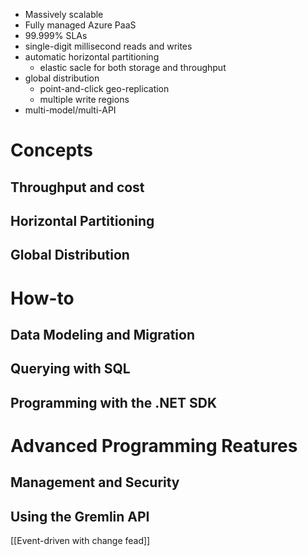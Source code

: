 - Massively scalable
- Fully managed Azure PaaS
- 99.999% SLAs
- single-digit millisecond reads and writes
- automatic horizontal partitioning
	- elastic sacle for both storage and throughput
- global distribution
	- point-and-click geo-replication
	- multiple write regions
- multi-model/multi-API


# Concepts

## Throughput and cost

## Horizontal Partitioning

## Global Distribution

# How-to

## Data Modeling and Migration

## Querying with SQL

## Programming with the .NET SDK

# Advanced Programming Reatures

## Management and Security

## Using the Gremlin API

[[Event-driven with change fead]]

